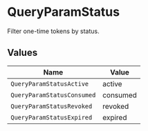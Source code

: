 # QueryParamStatus

Filter one-time tokens by status.


## Values

| Name                       | Value                      |
| -------------------------- | -------------------------- |
| `QueryParamStatusActive`   | active                     |
| `QueryParamStatusConsumed` | consumed                   |
| `QueryParamStatusRevoked`  | revoked                    |
| `QueryParamStatusExpired`  | expired                    |